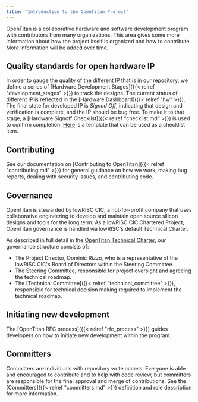 ```yaml
---
title: "Introduction to the OpenTitan Project"
---
```


OpenTitan is a collaborative hardware and software development program with contributors from many organizations.
This area gives some more information about how the project itself is organized and how to contribute.
More information will be added over time.

## Quality standards for open hardware IP

In order to gauge the quality of the different IP that is in our repository, we define a series of [Hardware Development Stages]({{< relref "development_stages" >}}) to track the designs.
The current status of different IP is reflected in the [Hardware Dashboard]({{< relref "hw" >}}).
The final state for developed IP is *Signed Off*, indicating that design and verification is complete, and the IP should be bug free.
To make it to that stage, a [Hardware Signoff Checklist]({{< relref "checklist.md" >}}) is used to confirm completion.
[Here](https://github.com/lowRISC/opentitan/blob/master/util/uvmdvgen/checklist.md.tpl) is a template that can be used as a checklist item.

## Contributing

See our documentation on [Contributing to OpenTitan]({{< relref "contributing.md" >}}) for general guidance on how we work, making bug reports, dealing with security issues, and contributing code.

## Governance

OpenTitan is stewarded by lowRISC CIC, a not-for-profit company that uses collaborative engineering to develop and maintain open source silicon designs and tools for the long term.
As a lowRISC CIC Chartered Project, OpenTitan governance is handled via lowRISC's default Technical Charter.

As described in full detail in the [OpenTitan Technical Charter](https://static.opentitan.org/technical-charter.pdf), our governance structure consists of:
* The Project Director, Dominic Rizzo, who is a representative of the lowRISC CIC's Board of Directors within the Steering Committee.
* The Steering Committee, responsible for project oversight and agreeing the technical roadmap.
* The [Technical Committee]({{< relref "technical_committee" >}}), responsible for technical decision making required to implement the technical roadmap.

## Initiating new development

The [OpenTitan RFC process]({{< relref "rfc_process" >}}) guides developers on how to initiate new development within the program.

## Committers

Committers are individuals with repository write access.
Everyone is able and encouraged to contribute and to help with code review, but committers are responsible for the final approval and merge of contributions.
See the [Committers]({{< relref "committers.md" >}}) definition and role description for more information.
